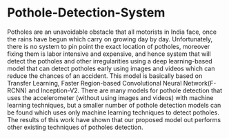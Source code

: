 # Pothole-Detection-System
Potholes are an unavoidable obstacle that all motorists in India face, once the
rains have begun which carry on growing day by day. Unfortunately, there is no
system to pin point the exact location of potholes, moreover fixing them is labor
intensive and expensive, and hence system that will detect the potholes and other
irregularities using a deep learning-based model that can detect potholes early
using images and videos which can reduce the chances of an accident. This model
is basically based on Transfer Learning, Faster Region-based Convolutional
Neural Network(F-RCNN) and Inception-V2. There are many models for pothole
detection that uses the accelerometer (without using images and videos) with
machine learning techniques, but a smaller number of pothole detection models
can be found which uses only machine learning techniques to detect potholes. The
results of this work have shown that our proposed model out performs other
existing techniques of potholes detection.
